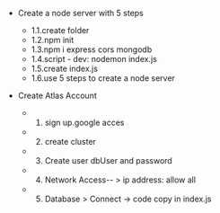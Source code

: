 * Create a node server with 5 steps
  * 1.1.create folder
  * 1.2.npm init
  * 1.3.npm i express cors mongodb
  * 1.4.script - dev: nodemon index.js
  * 1.5.create index.js
  * 1.6.use 5 steps to create a node server

* Create Atlas Account
  * 1. sign up.google acces
  * 2. create cluster
  * 3. Create user dbUser and password
  * 4. Network Access-- > ip address: allow all
  * 5. Database > Connect -> code copy in index.js 
